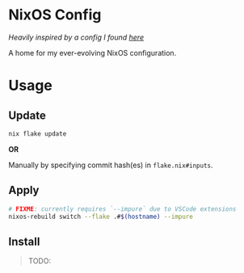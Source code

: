# NixOS Config

_Heavily inspired by a config I found [here](https://github.com/barsoosayque/nixconfig/)_

A home for my ever-evolving NixOS configuration.

# Usage

## Update
```sh
nix flake update
```

**OR**

Manually by specifying commit hash(es) in `flake.nix#inputs`.

## Apply
```sh
# FIXME: currently requires `--impure` due to VSCode extensions
nixos-rebuild switch --flake .#$(hostname) --impure
```

## Install
> TODO: